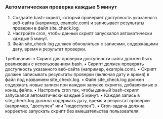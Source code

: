 
### Автоматическая проверка каждые 5 минут

1. Создайте bash-скрипт, который проверяет доступность указанного веб-сайта (например, example.com) и записывает результаты проверки в файл site_check.log.
2. Настройте cron, чтобы данный скрипт запускался автоматически каждые 5 минут.
3. Файл site_check.log должен обновляться с записями, содержащими дату, время и результат проверки.

Требования:
•	Скрипт для проверки доступности сайта должен быть реализован с использованием bash.
•	Скрипт должен проверять доступность указанного веб-сайта (например, example.com).
•	Скрипт должен записывать результаты проверки (включая дату и время) в файл под названием site_check.log.
•	Файл site_check.log должен содержать новые записи при каждом запуске скрипта, добавляемые в конец файла.
•	Настроить cron так, чтобы данный bash-скрипт запускался автоматически каждые 5 минут.
•	Каждая запись в site_check.log должна содержать дату, время и результат проверки (например, "доступен" или "недоступен").
•	Cron-задача должна корректно запускать скрипт без вмешательства пользователя.